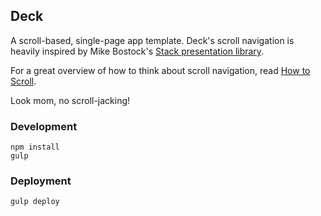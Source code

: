 ## Deck

A scroll-based, single-page app template.  Deck's scroll navigation is heavily inspired by Mike Bostock's [Stack presentation library](https://github.com/mbostock/stack).

For a great overview of how to think about scroll navigation, read [How to Scroll](http://bost.ocks.org/mike/scroll/).

Look mom, no scroll-jacking!
  
### Development

```
npm install
gulp
```

### Deployment

```
gulp deploy
```
